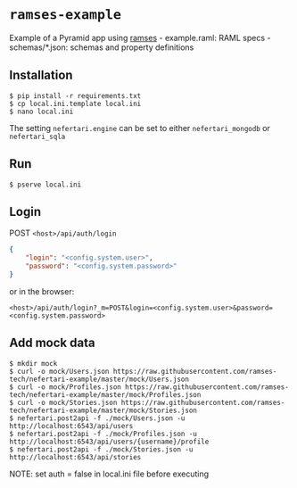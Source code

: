 # `ramses-example`
Example of a Pyramid app using [ramses](https://github.com/ramses-tech/ramses)
    - example.raml: RAML specs
    - schemas/*.json: schemas and property definitions

## Installation
```
$ pip install -r requirements.txt
$ cp local.ini.template local.ini
$ nano local.ini
```
The setting `nefertari.engine` can be set to either `nefertari_mongodb` or `nefertari_sqla`

## Run
```
$ pserve local.ini
```

## Login
POST `<host>/api/auth/login`

```json
{
    "login": "<config.system.user>",
    "password": "<config.system.password>"
}

```
or in the browser:
```
<host>/api/auth/login?_m=POST&login=<config.system.user>&password=<config.system.password>
```

## Add mock data
```
$ mkdir mock
$ curl -o mock/Users.json https://raw.githubusercontent.com/ramses-tech/nefertari-example/master/mock/Users.json
$ curl -o mock/Profiles.json https://raw.githubusercontent.com/ramses-tech/nefertari-example/master/mock/Profiles.json
$ curl -o mock/Stories.json https://raw.githubusercontent.com/ramses-tech/nefertari-example/master/mock/Stories.json
$ nefertari.post2api -f ./mock/Users.json -u http://localhost:6543/api/users
$ nefertari.post2api -f ./mock/Profiles.json -u http://localhost:6543/api/users/{username}/profile
$ nefertari.post2api -f ./mock/Stories.json -u http://localhost:6543/api/stories
```
NOTE: set auth = false in local.ini file before executing
